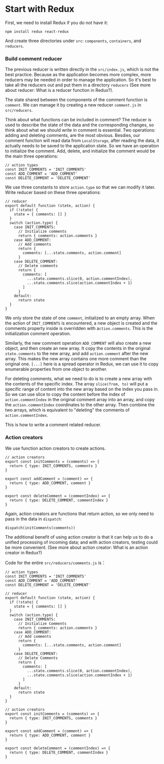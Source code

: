 # Start with Redux

First, we need to install Redux if you do not have it:
```
npm install redux react-redux
```
And create three directories under `src`: `components`, `containers`, and `reducers`.

### Build comment reducer
The previous reducer is written directly in the `src/index.js`, which is not the best practice. Because as the application becomes more complex, more reducers may be needed in order to manage the application. So it's best to take all the reducers out and put them in a directory `reducers` (See more about reducer: What is a reducer function in Redux?).

The state shared between the components of the comment function is `comment`. We can manage it by creating a new reducer `comment.js` in `src/reducers`.

Think about what functions can be included in comment? The reducer is used to describe the state of the data and the corresponding changes, so think about what we should write in comment is essential. Two operations: adding and deleting comments, are the most obvious. Besdies, our comment function will read data from `LocalStorage`, after reading the data, it actually needs to be saved to the application state. So we have an operation to initialize the comment. Add, delete, and initialize the comment would be the main three operations:

```
// action types
const INIT_COMMENTS = 'INIT_COMMENTS'
const ADD_COMMENT = 'ADD_COMMENT'
const DELETE_COMMENT = 'DELETE_COMMENT'
```

We use three constants to store `action.type` so that we can modify it later. Write reducer based on these three operations:
```
// reducer
export default function (state, action) {
  if (!state) {
    state = { comments: [] }
  }
  switch (action.type) {
    case INIT_COMMENTS:
      // Initialize comments
      return { comments: action.comments }
    case ADD_COMMENT:
      // Add comments
      return {
        comments: [...state.comments, action.comment]
      }
    case DELETE_COMMENT:
      // Delete comments
      return {
        comments: [
          ...state.comments.slice(0, action.commentIndex),
          ...state.comments.slice(action.commentIndex + 1)
        ]
      }
    default:
      return state
  }
}
```

We only store the state of one `comment`, initialized to an empty array. When the action of `INIT_COMMENTS` is encountered, a new object is created and the comments property inside is overridden with a`ction.comments`. This is the initialization comment operation.

Similarly, the new comment operation `ADD_COMMENT` will also create a new object, and then create an new array. It copy the contents in the original `state.comments` to the new array, and add `action.comment` after the new array. This makes the new array contains one more comment than the original one. `[...]` here is a spread operator in Redux, we can use it to copy enumerable properties from one object to another.

For deleting comments, what we need to do is to create a new array with the contents of the specific index. The array `slice(from, to)` will put a specific range of content into the new array based on the index you pass in. So we can use slice to copy the content before the index of `action.commentIndex` in the original comment array into an array, and copy the `action.commentIndex` coordinates to the other array. Then combine the two arrays, which is equivalent to "deleting" the comments of `action.commentIndex`.

This is how to write a comment related reducer.

### Action creators
We use function action creators to create actions.
```
// action creators
export const initComments = (comments) => {
  return { type: INIT_COMMENTS, comments }
}

export const addComment = (comment) => {
  return { type: ADD_COMMENT, comment }
}

export const deleteComment = (commentIndex) => {
  return { type: DELETE_COMMENT, commentIndex }
}
```
Again, action creators are functions that return action, so we only need to pass in the data in `dispatch`:
```
dispatch(initComments(comments))
```
The additional benefit of using action creator is that it can help us to do a unified processing of incoming data; and with action creators, testing could be more convenient. (See more about action creator: What is an action creator in Redux?)

Code for the entire `src/reducers/comments.js` is：

```
// action types
const INIT_COMMENTS = 'INIT_COMMENTS'
const ADD_COMMENT = 'ADD_COMMENT'
const DELETE_COMMENT = 'DELETE_COMMENT'

// reducer
export default function (state, action) {
  if (!state) {
    state = { comments: [] }
  }
  switch (action.type) {
    case INIT_COMMENTS:
      // Initialize Comments
      return { comments: action.comments }
    case ADD_COMMENT:
      // Add comments
      return {
        comments: [...state.comments, action.comment]
      }
    case DELETE_COMMENT:
      // Delete Comments
      return {
        comments: [
          ...state.comments.slice(0, action.commentIndex),
          ...state.comments.slice(action.commentIndex + 1)
        ]
      }
    default:
      return state
  }
}

// action creators
export const initComments = (comments) => {
  return { type: INIT_COMMENTS, comments }
}

export const addComment = (comment) => {
  return { type: ADD_COMMENT, comment }
}

export const deleteComment = (commentIndex) => {
  return { type: DELETE_COMMENT, commentIndex }
}
```







